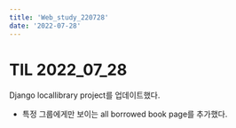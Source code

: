 ```yaml
---
title: 'Web_study_220728'
date: '2022-07-28'
---
```


# TIL 2022_07_28
Django locallibrary project를 업데이트했다.
- 특정 그룹에게만 보이는 all borrowed book page를 추가했다. 
